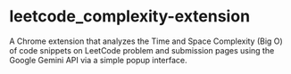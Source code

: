 # leetcode_complexity-extension
A Chrome extension that analyzes the Time and Space Complexity (Big O) of code snippets on LeetCode problem and submission pages using the Google Gemini API via a simple popup interface.
